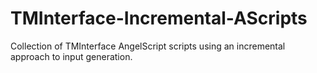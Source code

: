 # TMInterface-Incremental-AScripts
Collection of TMInterface AngelScript scripts using an incremental approach to input generation.
